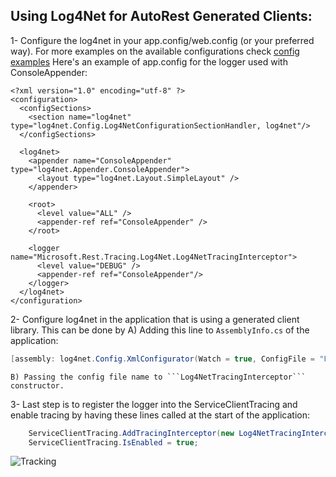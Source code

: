 Using Log4Net for AutoRest Generated Clients:
---------------------------------------------
1- Configure the log4net in your app.config/web.config (or your preferred way).
   For more examples on the available configurations check [config examples](http://logging.apache.org/log4net/release/config-examples.html)
   Here's an example of app.config for the logger used with ConsoleAppender:


	<?xml version="1.0" encoding="utf-8" ?>
	<configuration>
	  <configSections>
	    <section name="log4net" type="log4net.Config.Log4NetConfigurationSectionHandler, log4net"/>
	  </configSections>
	
	  <log4net>
	    <appender name="ConsoleAppender" type="log4net.Appender.ConsoleAppender">
	      <layout type="log4net.Layout.SimpleLayout" />
	    </appender>
	
	    <root>
	      <level value="ALL" />
	      <appender-ref ref="ConsoleAppender" />
	    </root>
	
	    <logger name="Microsoft.Rest.Tracing.Log4Net.Log4NetTracingInterceptor">
	      <level value="DEBUG" />
	      <appender-ref ref="ConsoleAppender"/>
	    </logger>
	  </log4net>
	</configuration>

2- Configure log4net in the application that is using a generated client library. This can be done by
	A) Adding this line to ```AssemblyInfo.cs``` of the application:
```csharp 
[assembly: log4net.Config.XmlConfigurator(Watch = true, ConfigFile = "FileName.ext")]
```
	B) Passing the config file name to ```Log4NetTracingInterceptor``` constructor.

3- Last step is to register the logger into the ServiceClientTracing and enable tracing by having these lines called at the start of the application:
```csharp
	ServiceClientTracing.AddTracingInterceptor(new Log4NetTracingInterceptor());
	ServiceClientTracing.IsEnabled = true;
```

![Tracking](https://trackingexperiment.azurewebsites.net/api/TrackRequest?path=azure-sdk-for-net%2F%2Fsrc%2FSdkCommon%2FClientRuntime.Log4Net%2FREADME.md "Tracking")

